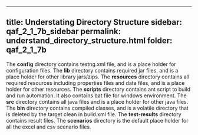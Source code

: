 
---
title: Understating Directory Structure
sidebar: qaf_2_1_7b_sidebar
permalink: understand_directory_structure.html
folder: qaf_2_1_7b
---

The **config** directory contains testng.xml file, and is a place holder for configuration files.
The **lib** directory contains required jar files, and is a place holder for other library jars/zips.
The **resources** directory contains all required resources including properties files and data files, and is a place holder for other resources.
The **scripts** directory contains ant script to build and run automation. It also contains bat file for windows environment.
The **src** directory contains all java files and is a place holder for other java files.
The **bin** directory contains compiled classes, and is a volatile directory that is deleted by the target clean in build.xml file.
The **test-results** directory contains result files.
The **scenarios** directory is the default place holder for all the excel and csv scenario files.
